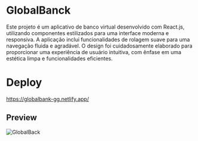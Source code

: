 # GlobalBanck
Este projeto é um aplicativo de banco virtual desenvolvido com React.js, utilizando componentes estilizados para uma interface moderna e responsiva. A aplicação inclui funcionalidades de rolagem suave para uma navegação fluida e agradável. O design foi cuidadosamente elaborado para proporcionar uma experiência de usuário intuitiva, com ênfase em uma estética limpa e funcionalidades eficientes.

# Deploy
https://globalbank-gg.netlify.app/

## Preview
![GlobalBack](https://github.com/user-attachments/assets/da98d122-1958-47ae-9062-7e3c93f48222)
